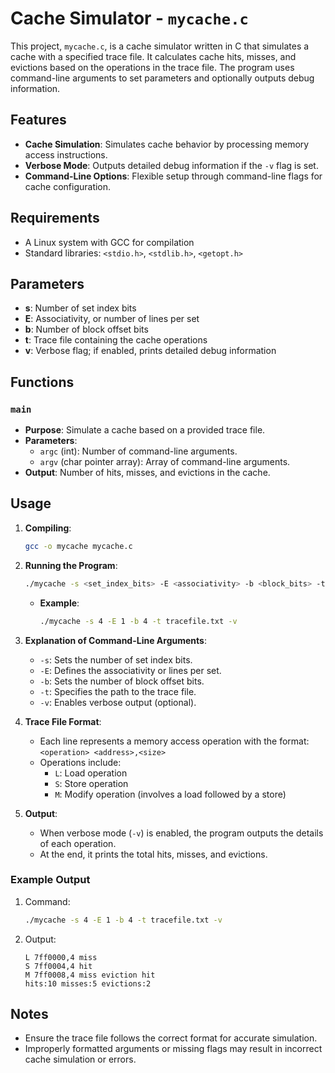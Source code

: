 
# Cache Simulator - `mycache.c`

This project, `mycache.c`, is a cache simulator written in C that simulates a cache with a specified trace file. It calculates cache hits, misses, and evictions based on the operations in the trace file. The program uses command-line arguments to set parameters and optionally outputs debug information.

## Features

- **Cache Simulation**: Simulates cache behavior by processing memory access instructions.
- **Verbose Mode**: Outputs detailed debug information if the `-v` flag is set.
- **Command-Line Options**: Flexible setup through command-line flags for cache configuration.

## Requirements

- A Linux system with GCC for compilation
- Standard libraries: `<stdio.h>`, `<stdlib.h>`, `<getopt.h>`

## Parameters

- **s**: Number of set index bits
- **E**: Associativity, or number of lines per set
- **b**: Number of block offset bits
- **t**: Trace file containing the cache operations
- **v**: Verbose flag; if enabled, prints detailed debug information

## Functions

### `main`
- **Purpose**: Simulate a cache based on a provided trace file.
- **Parameters**:
  - `argc` (int): Number of command-line arguments.
  - `argv` (char pointer array): Array of command-line arguments.
- **Output**: Number of hits, misses, and evictions in the cache.

## Usage

1. **Compiling**:
   ```bash
   gcc -o mycache mycache.c
   ```

2. **Running the Program**:
   ```bash
   ./mycache -s <set_index_bits> -E <associativity> -b <block_bits> -t <trace_file> [-v]
   ```

   - **Example**:
     ```bash
     ./mycache -s 4 -E 1 -b 4 -t tracefile.txt -v
     ```

3. **Explanation of Command-Line Arguments**:
   - `-s`: Sets the number of set index bits.
   - `-E`: Defines the associativity or lines per set.
   - `-b`: Sets the number of block offset bits.
   - `-t`: Specifies the path to the trace file.
   - `-v`: Enables verbose output (optional).

4. **Trace File Format**:
   - Each line represents a memory access operation with the format: `<operation> <address>,<size>`
   - Operations include:
     - `L`: Load operation
     - `S`: Store operation
     - `M`: Modify operation (involves a load followed by a store)

5. **Output**:
   - When verbose mode (`-v`) is enabled, the program outputs the details of each operation.
   - At the end, it prints the total hits, misses, and evictions.

### Example Output

1. Command:
   ```bash
   ./mycache -s 4 -E 1 -b 4 -t tracefile.txt -v
   ```

2. Output:
   ```
   L 7ff0000,4 miss 
   S 7ff0004,4 hit 
   M 7ff0008,4 miss eviction hit
   hits:10 misses:5 evictions:2
   ```

## Notes

- Ensure the trace file follows the correct format for accurate simulation.
- Improperly formatted arguments or missing flags may result in incorrect cache simulation or errors.

